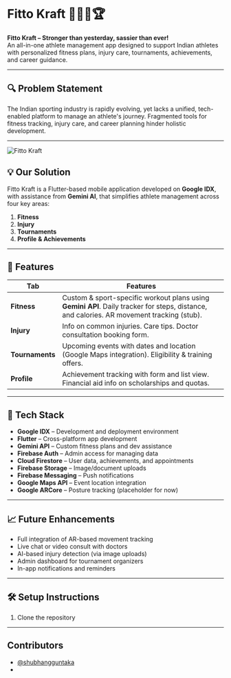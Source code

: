 # Fitto Kraft 🏋️‍♂️🏥🏆

**Fitto Kraft – Stronger than yesterday, sassier than ever!**  
An all-in-one athlete management app designed to support Indian athletes with personalized fitness plans, injury care, tournaments, achievements, and career guidance.

---

## 🔍 Problem Statement

The Indian sporting industry is rapidly evolving, yet lacks a unified, tech-enabled platform to manage an athlete's journey. Fragmented tools for fitness tracking, injury care, and career planning hinder holistic development.

---
![Fitto Kraft](https://github.com/user-attachments/assets/ff56dd85-cd96-48f2-a878-228e68be878e)

## 💡 Our Solution

Fitto Kraft is a Flutter-based mobile application developed on **Google IDX**, with assistance from **Gemini AI**, that simplifies athlete management across four key areas:

1. **Fitness**
2. **Injury**
3. **Tournaments**
4. **Profile & Achievements**

---

## 🚀 Features

| **Tab**       | **Features**                                                                                  |
|---------------|-----------------------------------------------------------------------------------------------|
| **Fitness**   | Custom & sport-specific workout plans using **Gemini API**. Daily tracker for steps, distance, and calories. AR movement tracking (stub). |
| **Injury**    | Info on common injuries. Care tips. Doctor consultation booking form.                          |
| **Tournaments** | Upcoming events with dates and location (Google Maps integration). Eligibility & training offers.   |
| **Profile**   | Achievement tracking with form and list view. Financial aid info on scholarships and quotas.   |

---

## 🧠 Tech Stack

- **Google IDX** – Development and deployment environment  
- **Flutter** – Cross-platform app development  
- **Gemini API** – Custom fitness plans and dev assistance  
- **Firebase Auth** – Admin access for managing data  
- **Cloud Firestore** – User data, achievements, and appointments  
- **Firebase Storage** – Image/document uploads  
- **Firebase Messaging** – Push notifications  
- **Google Maps API** – Event location integration  
- **Google ARCore** – Posture tracking (placeholder for now)

---

## 📈 Future Enhancements

- Full integration of AR-based movement tracking  
- Live chat or video consult with doctors  
- AI-based injury detection (via image uploads)  
- Admin dashboard for tournament organizers  
- In-app notifications and reminders

---

## 🛠️ Setup Instructions

1. Clone the repository  

---

## Contributors

- [@shubhangguntaka](https://github.com/shubhangguntaka)
- 
